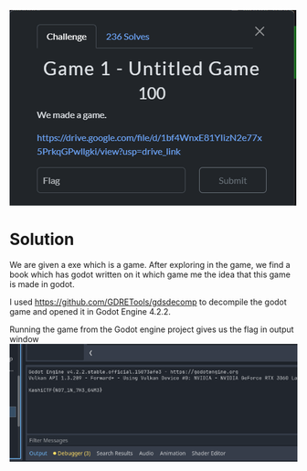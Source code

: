 ![alt text](image.png)


# Solution
We are given a exe which is a game. After exploring in the game, we find a book which has godot written on it which game me the idea that this game is made in godot. 


I used https://github.com/GDRETools/gdsdecomp to decompile the godot game and opened it in Godot Engine 4.2.2.

Running the game from the Godot engine project gives us the flag in output window
![alt text](image-1.png)